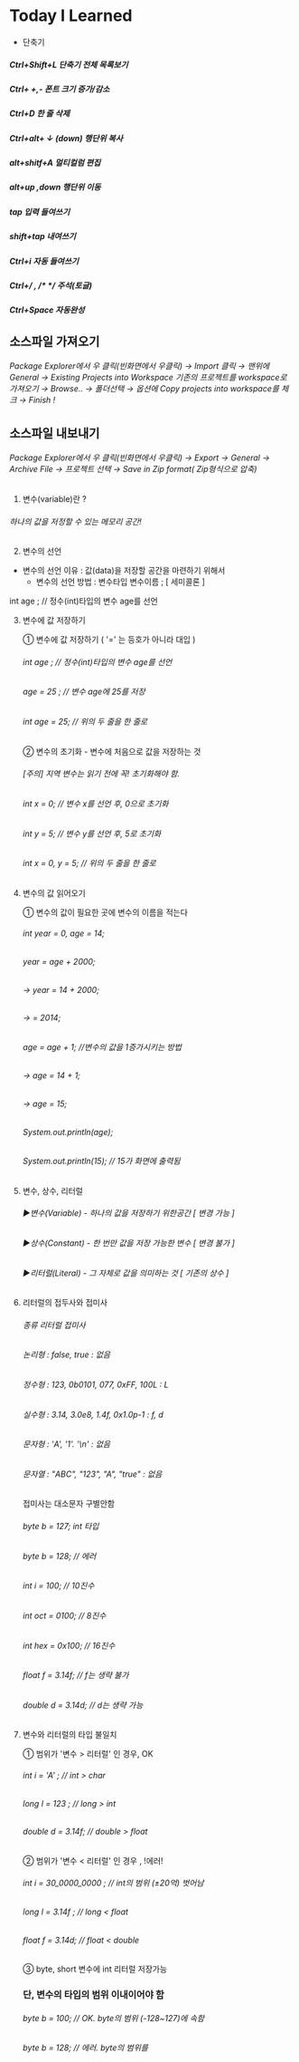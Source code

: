 # Today I Learned

  + 단축기

##### Ctrl+Shift+L 단축기 전체 목록보기

##### Ctrl+ +,- 폰트 크기 증가/감소

##### Ctrl+D 한 줄 삭제

##### Ctrl+alt+ ↓ (down) 행단위 복사

##### alt+shitf+A 멀티컬럼 편집

##### alt+up ,down 행단위 이동

##### tap 입력 들여쓰기

##### shift+tap 내여쓰기

##### Ctrl+i 자동 들여쓰기

##### Ctrl+/ , /* */ 주석(토글)

##### Ctrl+Space 자동완성

## 소스파일 가져오기 

###### Package Explorer에서 우 클릭(빈화면에서 우클릭) → Import 클릭 → 맨위에 General → Existing Projects into Workspace 기존의 프로젝트를 workspace로 가져오기 → Browse.. → 폴더선택 → 옵션에 Copy projects into workspace를 체크 → Finish !

## 소스파일 내보내기

###### Package Explorer에서 우 클릭(빈화면에서 우클릭) → Export → General → Archive File → 프로젝트 선택 → Save in Zip format( Zip형식으로 압축)





1. 변수(variable)란 ?

  ###### 하나의 값을 저정할 수 있는 메모리 공간!

2. 변수의 선언

  - 변수의 선언 이유 : 값(data)을 저장할 공간을 마련하기 위해서
    - 변수의 선언 방법 : 변수타입 변수이름 ; [ 세미콜론 ]

int age ; // 정수(int)타입의 변수 age를 선언


3. 변수에 값 저장하기

    ① 변수에 값 저장하기 ( '=' 는 등호가 아니라 대입 )
      ###### int age ; // 정수(int)타입의 변수 age를 선언
      ###### age = 25 ; // 변수 age에 25를 저장
      ###### int age = 25; // 위의 두 줄을 한 줄로

    ② 변수의 초기화 - 변수에 처음으로 값을 저장하는 것
      ###### [주의] 지역 변수는 읽기 전에 꼭! 초기화해야 함.
      ###### int x = 0; // 변수 x를 선언 후, 0으로 초기화
      ###### int y = 5; // 변수 y를 선언 후, 5로 초기화
      ###### int x = 0, y = 5; // 위의 두 줄을 한 줄로
     
4. 변수의 값 읽어오기
  
    ① 변수의 값이 필요한 곳에 변수의 이름을 적는다
      ###### int year = 0, age = 14;
      ###### year = age + 2000;
      ###### → year = 14 + 2000;
      ###### → = 2014;
      ###### age = age + 1; //변수의 값을 1증가시키는 방법
      ###### → age = 14 + 1;
      ###### → age = 15;
      
      ###### System.out.println(age);
      ###### System.out.println(15); // 15가 화면에 출력됨
    
5. 변수, 상수, 리터럴

      ###### ▶변수(Variable) - 하나의 값을 저장하기 위한공간 [ 변경 가능 ]
      ###### ▶상수(Constant) - 한 번만 값을 저장 가능한 변수 [ 변경 불가 ]
      ###### ▶리터럴(Literal) - 그 자체로 값을 의미하는 것 [ 기존의 상수 ]
      
6. 리터럴의 접두사와 접미사

      ######  종류                 리터럴                     접미사
      ###### 논리형   :          false, true             :       없음
      ###### 정수형   :   123, 0b0101, 077, 0xFF, 100L   :       L
      ###### 실수형   :   3.14, 3.0e8, 1.4f, 0x1.0p-1    :       f, d
      ###### 문자형   :   'A', '1'. '\n'                 :       없음
      ###### 문자열   :   "ABC", "123", "A", "true"      :       없음
      
      접미사는 대소문자 구별안함
      
      ###### byte b = 127; int 타입
      ###### byte b = 128; // 에러
      ###### int i = 100; // 10진수
      ###### int oct = 0100; // 8진수
      ###### int hex = 0x100; // 16진수
      
      ###### float f = 3.14f; // f는 생략 불가 
      ###### double d = 3.14d; // d는 생략 가능
      
7. 변수와 리터럴의 타입 불일치

    ① 범위가 '변수 > 리터럴' 인 경우, OK
      ###### int i = 'A' ;  // int > char
      ###### long l = 123 ; // long > int
      ###### double d = 3.14f; // double > float
    ② 범위가 '변수 < 리터럴' 인 경우 , !에러!
      ###### int i = 30_0000_0000 ; // int의 범위 (±20억) 벗어남
      ###### long l = 3.14f ; // long < float
      ###### float f = 3.14d; // float < double
    ③ byte, short 변수에 int 리터럴 저장가능
      ### 단, 변수의 타입의 범위 이내이어야 함
      ###### byte b = 100; // OK. byte의 범위 (-128~127)에 속함
      ###### byte b = 128; // 에러. byte의 범위를 




